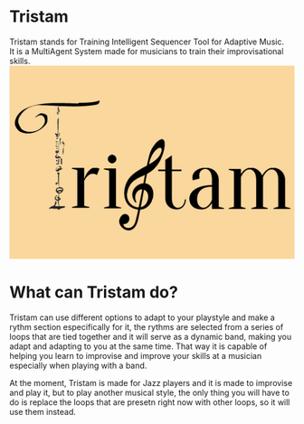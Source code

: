 # Tristam
Tristam stands for Training Intelligent Sequencer Tool for Adaptive Music.  
It is a MultiAgent System made for musicians to train their improvisational skills.
![logo_big](images/logo_big.jpg)

# What can Tristam do?
Tristam can use different options to adapt to your playstyle and make a rythm section especifically for it, the rythms are selected from a series of loops that are tied together and it will serve as a dynamic band, making you adapt and adapting to you at the same time. That way it is capable of helping you learn to improvise and improve your skills at a musician especially when playing with a band.

At the moment, Tristam is made for Jazz players and it is made to improvise and play it, but to play another musical style, the only thing you will have to do is replace the loops that are presetn right now with other loops, so it will use them instead.
